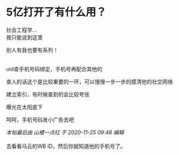 # 5亿打开了有什么用？


社会工程学...<br />
我只能说到这里

别人有我也要有系列！<br />
<br />
<img src="static/image/smiley/default/time.gif" smilieid="15" border="0" alt="" /><img src="static/image/smiley/default/time.gif" smilieid="15" border="0" alt="" /><img src="static/image/smiley/default/time.gif" smilieid="15" border="0" alt="" />

uid查手机号码绑定，手机号再配合其他的

查人的话这个是比较重要的一环，可以慢慢一步一步的摸清他的社交网络<img src="static/image/smiley/default/lol.gif" smilieid="12" border="0" alt="" /><img id="aimg_a37hH" onclick="zoom(this, this.src, 0, 0, 0)" class="zoom" src="https://cdn.jsdelivr.net/gh/hishis/forum-master/public/images/patch.gif" onmouseover="img_onmouseoverfunc(this)" onload="thumbImg(this)" border="0" alt="" />

建立索引，有时候查到的会比较夸张

曝光在太阳底下

呵呵，手机号码发小广告去吧

<i class="pstatus"> 本帖最后由 山楂一点红 于 2020-11-25 09:48 编辑 </i><br />
<br />
去看看马云的WB ID，然后你就知道他的手机号了。
